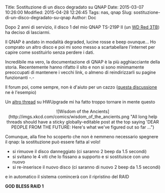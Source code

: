 Title: Sostituzione di un disco degradato su QNAP
Date: 2015-03-07 10:26:00
Modified: 2015-04-28 12:26:45
Tags: nas, qnap
Slug: sostituzione-di-un-disco-degradato-su-qnap
Author: Doc

Dopo 2 anni di servizio, il disco 1 del mio QNAP TS-219P II (un  [WD Red 3TB](http://amzn.to/1wo7f8j)) ha deciso di lasciarmi.

Il QNAP è andato in modalità degraded, lucine rosse e beep ovunque...
Ho comprato un altro disco e poi mi sono messo a scartabellare l'internet per capire come sostituirlo senza perdere i dati.

Incredibile ma vero, la documentazione di QNAP è la più agghiacciante della storia.
Recentemente hanno rifatto il sito e non si sono minimamente preoccupati di mantenere i vecchi link, o almeno di reindirizzarli su pagine funzionanti -.-

Il forum poi, come sempre, non è d'aiuto per un cazzo ([questa discussione](http://forum.qnap.com/viewtopic.php?f=25&t=89512) ne è l'esempio)

Un [altro thread](http://www.hwupgrade.it/forum/showthread.php?p=40434840) su HWUpgrade mi ha fatto troppo tornare in mente questo

<center>![Wisdom of the Ancients](http://imgs.xkcd.com/comics/wisdom_of_the_ancients.png "All long help threads should have a sticky globally-editable post at the top saying 'DEAR PEOPLE FROM THE FUTURE: Here's what we've figured out so far ...")</center>

Comunque, alla fine ho scoperto che non è nemmeno necessario spegnere il qnap: la sostituzione può essere fatta al volo!

* si rimuove il disco danneggiato (ci saranno 2 beep da 1.5 secondi)
* si svitano le 4 viti che lo fissano a supporto e si sostituisce con uno nuovo
* si re-inserisce il nuovo disco (ci saranno di nuovo 2 beep da 1.5 secondi)

e in automatico il sistema comincerà con il ripristino del RAID

**GOD BLESS RAID 1**
